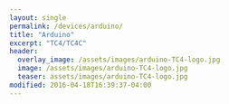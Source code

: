 ```yaml
---
layout: single
permalink: /devices/arduino/
title: "Arduino"
excerpt: "TC4/TC4C"
header:
  overlay_image: /assets/images/arduino-TC4-logo.jpg
  image: /assets/images/arduino-TC4-logo.jpg
  teaser: assets/images/arduino-TC4-logo.jpg
modified: 2016-04-18T16:39:37-04:00
---
```

